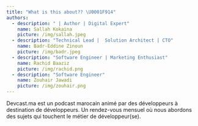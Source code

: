```yaml
---
title: "What is this about?? \U0001F914"
authors:
  - description: " | Author | Digital Expert"
    name: Sallah Kokaina
    picture: /img/sallah.jpeg
  - description: "Technical Lead |  Solution Architect | CTO"
    name: Badr-Eddine Zinoun
    picture: /img/badr.jpeg
  - description: "Software Engineer | Marketing Enthusiast"
    name: Rachid Baaziz
    picture: /img/rachid.png
  - description: "Software Engineer"
    name: Zouhair Jawadi
    picture: /img/zouhair.png            
---
```

Devcast.ma est un podcast marocain animé par des développeurs à destination de développeurs.
Un rendez-vous mensuel où nous abordons des sujets qui touchent le métier de développeur(se).
